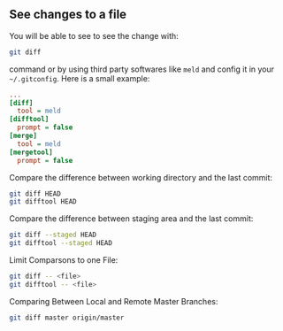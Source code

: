 ## See changes to a file

You will be able to see to see the change with:

```bash
git diff
```

command or by using third party softwares like `meld` and config it
in your `~/.gitconfig`. Here is a small example:

```ini
...
[diff]
  tool = meld
[difftool]
  prompt = false
[merge]
  tool = meld
[mergetool]
  prompt = false
```

Compare the difference between working directory and the last commit:

```bash
git diff HEAD
git difftool HEAD
```

Compare the difference between staging area and the last commit:

```bash
git diff --staged HEAD
git difftool --staged HEAD
```

Limit Comparsons to one File:

```bash
git diff -- <file>
git difftool -- <file>
```

Comparing Between Local and Remote Master Branches:

```bash
git diff master origin/master
```
